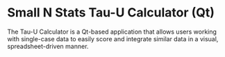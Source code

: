 # Small N Stats Tau-U Calculator (Qt)
The Tau-U Calculator is a Qt-based application that allows users working with single-case data to easily score and integrate similar data in a visual, spreadsheet-driven manner.
